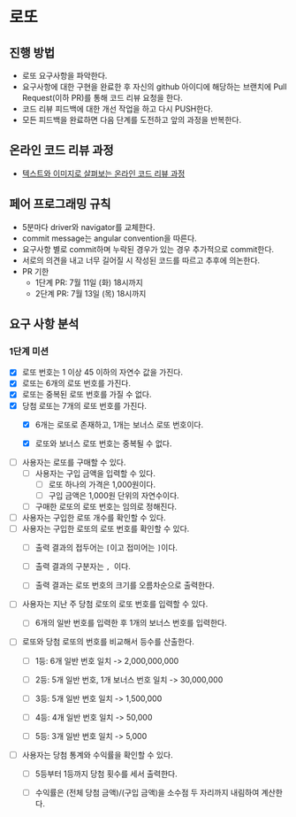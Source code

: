 # 로또

## 진행 방법

* 로또 요구사항을 파악한다.
* 요구사항에 대한 구현을 완료한 후 자신의 github 아이디에 해당하는 브랜치에 Pull Request(이하 PR)를 통해 코드 리뷰 요청을 한다.
* 코드 리뷰 피드백에 대한 개선 작업을 하고 다시 PUSH한다.
* 모든 피드백을 완료하면 다음 단계를 도전하고 앞의 과정을 반복한다.

## 온라인 코드 리뷰 과정

* [텍스트와 이미지로 살펴보는 온라인 코드 리뷰 과정](https://github.com/next-step/nextstep-docs/tree/master/codereview)

## 페어 프로그래밍 규칙

* 5분마다 driver와 navigator를 교체한다.
* commit message는 angular convention을 따른다.
* 요구사항 별로 commit하며 누락된 경우가 있는 경우 추가적으로 commit한다.
* 서로의 의견을 내고 너무 길어질 시 작성된 코드를 따르고 추후에 의논한다.
* PR 기한
    * 1단계 PR: 7월 11일 (화) 18시까지
    * 2단계 PR: 7월 13일 (목) 18시까지

## 요구 사항 분석

### 1단계 미션

- [x] 로또 번호는 1 이상 45 이하의 자연수 값을 가진다.
- [x] 로또는 6개의 로또 번호를 가진다.
- [x] 로또는 중복된 로또 번호를 가질 수 없다.
- [x] 당첨 로또는 7개의 로또 번호를 가진다.
    - [x] 6개는 로또로 존재하고, 1개는 보너스 로또 번호이다.
    - [x] 로또와 보너스 로또 번호는 중복될 수 없다.


- [ ] 사용자는 로또를 구매할 수 있다.
    - [ ] 사용자는 구입 금액을 입력할 수 있다.
        - [ ] 로또 하나의 가격은 1,000원이다.
        - [ ] 구입 금액은 1,000원 단위의 자연수이다.
    - [ ] 구매한 로또의 로또 번호는 임의로 정해진다.
- [ ] 사용자는 구입한 로또 개수를 확인할 수 있다.
- [ ] 사용자는 구입한 로또의 로또 번호를 확인할 수 있다.
    - [ ] 출력 결과의 접두어는 `[`이고 접미어는 `]`이다.
    - [ ] 출력 결과의 구분자는 `, `이다.
    - [ ] 출력 결과는 로또 번호의 크기를 오름차순으로 출력한다.


- [ ] 사용자는 지난 주 당첨 로또의 로또 번호를 입력할 수 있다.
    - [ ] 6개의 일반 번호를 입력한 후 1개의 보너스 번호를 입력한다.


- [ ] 로또와 당첨 로또의 번호를 비교해서 등수를 산출한다.
    - [ ] 1등: 6개 일반 번호 일치 -> 2,000,000,000
    - [ ] 2등: 5개 일반 번호, 1개 보너스 번호 일치 -> 30,000,000
    - [ ] 3등: 5개 일반 번호 일치 -> 1,500,000
    - [ ] 4등: 4개 일반 번호 일치 -> 50,000
    - [ ] 5등: 3개 일반 번호 일치 -> 5,000


- [ ] 사용자는 당첨 통계와 수익률을 확인할 수 있다.
    - [ ] 5등부터 1등까지 당첨 횟수를 세서 출력한다.
    - [ ] 수익률은 (전체 당첨 금액)/(구입 금액)을 소수점 두 자리까지 내림하여 계산한다.
  